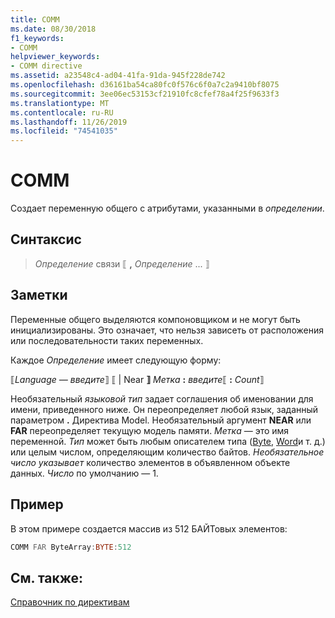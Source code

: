 ```yaml
---
title: COMM
ms.date: 08/30/2018
f1_keywords:
- COMM
helpviewer_keywords:
- COMM directive
ms.assetid: a23548c4-ad04-41fa-91da-945f228de742
ms.openlocfilehash: d36161ba54ca80fc0f576c6f0a7c2a9410bf8075
ms.sourcegitcommit: 3ee06ec53153cf21910fc8cfef78a4f25f9633f3
ms.translationtype: MT
ms.contentlocale: ru-RU
ms.lasthandoff: 11/26/2019
ms.locfileid: "74541035"
---
```

# <a name="comm"></a>COMM

Создает переменную общего с атрибутами, указанными в *определении*.

## <a name="syntax"></a>Синтаксис

> *Определение* связи ⟦ __,__ *Определение* ... ⟧

## <a name="remarks"></a>Заметки

Переменные общего выделяются компоновщиком и не могут быть инициализированы. Это означает, что нельзя зависеть от расположения или последовательности таких переменных.

Каждое *Определение* имеет следующую форму:

⟦*Language — введите*⟧ ⟦ | Near **⟧** _Метка_ **:** _введите_⟦ **:** _Count_⟧

Необязательный *языковой тип* задает соглашения об именовании для имени, приведенного ниже. Он переопределяет любой язык, заданный параметром **.** Директива Model. Необязательный аргумент **NEAR** или **FAR** переопределяет текущую модель памяти. *Метка* — это имя переменной. *Тип* может быть любым описателем типа ([Byte](../../assembler/masm/byte-masm.md), [Word](../../assembler/masm/word.md)и т. д.) или целым числом, определяющим количество байтов. *Необязательное число указывает* количество элементов в объявленном объекте данных. *Число* по умолчанию — 1.

## <a name="example"></a>Пример

В этом примере создается массив из 512 БАЙТовых элементов:

```asm
COMM FAR ByteArray:BYTE:512
```

## <a name="see-also"></a>См. также:

[Справочник по директивам](directives-reference.md)
